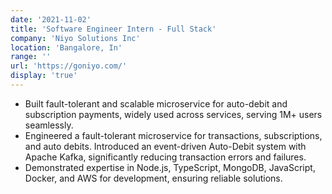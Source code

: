```yaml
---
date: '2021-11-02'
title: 'Software Engineer Intern - Full Stack'
company: 'Niyo Solutions Inc'
location: 'Bangalore, In'
range: ''
url: 'https://goniyo.com/'
display: 'true'
---
```


- Built fault-tolerant and scalable microservice for auto-debit and subscription payments, widely used across services,
serving 1M+ users seamlessly.
- Engineered a fault-tolerant microservice for transactions, subscriptions, and auto debits. Introduced an event-driven
Auto-Debit system with Apache Kafka, significantly reducing transaction errors and failures.
- Demonstrated expertise in Node.js, TypeScript, MongoDB, JavaScript, Docker, and AWS for development, ensuring
reliable solutions.
